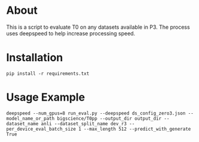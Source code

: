 # About

This is a script to evaluate T0 on any datasets available in P3. The process uses deepspeed to help increase processing speed.

# Installation

```
pip install -r requirements.txt
```

# Usage Example
```
deepspeed --num_gpus=8 run_eval.py --deepspeed ds_config_zero3.json --model_name_or_path bigscience/T0pp --output_dir output_dir --dataset_name anli --dataset_split_name dev_r3 --per_device_eval_batch_size 1 --max_length 512 --predict_with_generate True
```

